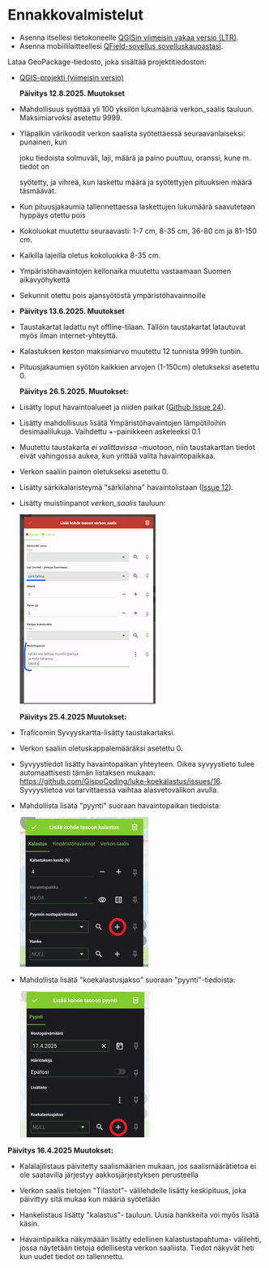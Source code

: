 # Ennakkovalmistelut

-   Asenna itsellesi tietokoneelle [QGISin viimeisin vakaa versio (LTR)](https://qgis.org/fi/site/forusers/download.html).
-   Asenna mobiililaitteellesi [QField-sovellus sovelluskaupastasi](https://qfield.org/).

Lataa GeoPackage-tiedosto, joka sisältää projektitiedoston:

-   [QGIS-projekti (viimeisin versio)](https://drive.google.com/uc?export=download&id=1eDXXaWPuvdf8Gh_VLST9cFO6T7tb2N1N)

    **Päivitys 12.8.2025. Muutokset**

-   Mahdollisuus syöttää yli 100 yksilön lukumääriä verkon_saalis tauluun. Maksimiarvoksi asetettu 9999.

-   Yläpalkin värikoodit verkon saalista syötettäessä seuraavanlaiseksi: punainen, kun

    joku tiedoista solmuväli, laji, määrä ja paino puuttuu, oranssi, kune m. tiedot on

    syötetty, ja vihreä, kun laskettu määrä ja syötettyjen pituuksien määrä täsmäävät.

-   Kun pituusjakaumia tallennettaessa laskettujen lukumäärä saavutetaan hyppäys otettu pois

-   Kokoluokat muutettu seuraavasti: 1-7 cm, 8-35 cm, 36-80 cm ja 81-150 cm.

-   Kaikilla lajeilla oletus kokoluokka 8-35 cm.

-   Ympäristöhavaintojen kellonaika muutettu vastaamaan Suomen aikavyöhykettä

-   Sekunnit otettu pois ajansyötöstä ympäristöhavainnoille


-   **Päivitys 13.6.2025. Muutokset**

-   Taustakartat ladattu nyt offline-tilaan. Tällöin taustakartat latautuvat myös ilman internet-yhteyttä.

-   Kalastuksen keston maksimiarvo muutettu 12 tunnista 999h tuntiin.

-   Pituusjakaumien syötön kaikkien arvojen (1-150cm) oletukseksi asetettu 0.

    **Päivitys 26.5.2025. Muutokset:**

-   Lisätty loput havaintoalueet ja niiden paikat ([Github Issue 24](#0)).

-   Lisätty mahdollisuus lisätä Ympäristöhavaintojen lämpötiloihin desimaalilukuja. Vaihdettu +-painikkeen askeleeksi 0.1

-   Muutettu taustakarta *ei valittavissa* -muotoon, niin taustakarttan tiedot eivät vahingossa aukea, kun yrittää valita havaintopaikkaa.

-   Verkon saaliin painon oletukseksi asetettu 0.

-   Lisätty särkikalaristeymä "särkilahna" havaintolistaan ([Issue 12](https://github.com/GispoCoding/luke-koekalastus/issues/12)).

-   Lisätty muistiinpanot *verkon_saalis* tauluun:

    ![](img/muistiinpanot.png)

    **Päivitys 25.4.2025 Muutokset:**

-   Traficomin Syvyyskartta-lisätty taustakartaksi.

-   Verkon saaliin oletuskappalemääräksi asetettu 0.

-   Syvyystiedot lisätty havaintopaikan yhteyteen. Oikea syvyystieto tulee automaattisesti tämän listaksen mukaan: <https://github.com/GispoCoding/luke-koekalastus/issues/16>. Syvyystietoa voi tarvittaessa vaihtaa alasvetovalikon avulla.

-   Mahdollista lisätä "pyynti" suoraan havaintopaikan tiedoista:

    ![](img/pyynti-lisays.png)

-   Mahdollista lisätä "koekalastusjakso" suoraan "pyynti"-tiedoista:

    ![](img/koekalastusjakso-lisays.png)

**Päivitys 16.4.2025 Muutokset:**

-   Kalalajilistaus päivitetty saalismäärien mukaan, jos saalismäärätietoa ei ole saatavilla järjestyy aakkosjärjestyksen perusteella

-   Verkon saalis tietojen "Tilastot"- välilehdelle lisätty keskipituus, joka päivittyy sitä mukaa kun määriä syötetään

-   Hankelistaus lisätty "kalastus"- tauluun. Uusia hankkeita voi myös lisätä käsin.

-   Havaintipaikka näkymäään lisätty edellinen kalastustapahtuma- välilehti, jossa näytetään tietoja edellisesta verkon saaliista. Tiedot näkyvät heti kun uudet tiedot on tallennettu.
